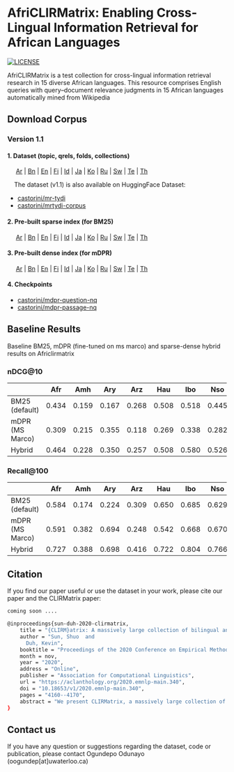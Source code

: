 # AfriCLIRMatrix: Enabling Cross-Lingual Information Retrieval for African Languages

[![LICENSE](https://img.shields.io/badge/license-Apache-blue.svg?style=flat)](https://www.apache.org/licenses/LICENSE-2.0)

AfriCLIRMatrix is a test collection for cross-lingual information retrieval research in 15 diverse African languages.
This resource comprises English queries with query–document relevance judgments in 15 African languages automatically mined from Wikipedia

## Download Corpus

### Version 1.1

#### 1. Dataset (topic, qrels, folds, collections)
&nbsp;&nbsp;&nbsp;&nbsp; [Ar](https://git.uwaterloo.ca/jimmylin/mr.tydi/-/raw/master/data/mrtydi-v1.1-arabic.tar.gz) \| [Bn](https://git.uwaterloo.ca/jimmylin/mr.tydi/-/raw/master/data/mrtydi-v1.1-bengali.tar.gz) \| [En](https://git.uwaterloo.ca/jimmylin/mr.tydi/-/raw/master/data/mrtydi-v1.1-english.tar.gz) \| [Fi](https://git.uwaterloo.ca/jimmylin/mr.tydi/-/raw/master/data/mrtydi-v1.1-finnish.tar.gz) \| [Id](https://git.uwaterloo.ca/jimmylin/mr.tydi/-/raw/master/data/mrtydi-v1.1-indonesian.tar.gz) \| [Ja](https://git.uwaterloo.ca/jimmylin/mr.tydi/-/raw/master/data/mrtydi-v1.1-japanese.tar.gz) \| [Ko](https://git.uwaterloo.ca/jimmylin/mr.tydi/-/raw/master/data/mrtydi-v1.1-korean.tar.gz) \| [Ru](https://git.uwaterloo.ca/jimmylin/mr.tydi/-/raw/master/data/mrtydi-v1.1-russian.tar.gz) \| [Sw](https://git.uwaterloo.ca/jimmylin/mr.tydi/-/raw/master/data/mrtydi-v1.1-swahili.tar.gz) \| [Te](https://git.uwaterloo.ca/jimmylin/mr.tydi/-/raw/master/data/mrtydi-v1.1-telugu.tar.gz) \| [Th](https://git.uwaterloo.ca/jimmylin/mr.tydi/-/raw/master/data/mrtydi-v1.1-thai.tar.gz)

&nbsp;&nbsp;&nbsp;&nbsp;The dataset (v1.1) is also available on HuggingFace Dataset:
- [castorini/mr-tydi](https://huggingface.co/datasets/castorini/mr-tydi)
- [castorini/mrtydi-corpus](https://huggingface.co/datasets/castorini/mr-tydi-corpus)

#### 2. Pre-built sparse index (for BM25)
&nbsp;&nbsp;&nbsp;&nbsp; [Ar](https://vault.cs.uwaterloo.ca/s/7oDFnq8FmTazf2a/download) | [Bn](https://vault.cs.uwaterloo.ca/s/HaPaz2wFbRMP2LK/download) \| [En](https://vault.cs.uwaterloo.ca/s/w4ccMwH5BLnXQ3j/download) \| [Fi](https://vault.cs.uwaterloo.ca/s/Pgd3mqjy77a6FR8/download) \| [Id](https://vault.cs.uwaterloo.ca/s/tF8NE7pWZ2xGix7/download) \| [Ja](https://vault.cs.uwaterloo.ca/s/ema8i83zqJr7n48/download) \| [Ko](https://vault.cs.uwaterloo.ca/s/igmEHCTjTwNi3de/download) \| [Ru](https://vault.cs.uwaterloo.ca/s/Pbi9xrD7jSYaxnX/download) \| [Sw](https://vault.cs.uwaterloo.ca/s/SWqajDQgq8wppf6/download) \| [Te](https://vault.cs.uwaterloo.ca/s/DAB6ba5ZF98awH6/download) \| [Th](https://vault.cs.uwaterloo.ca/s/2Ady6AwBwNbYLpg/download)

#### 3. Pre-built dense index (for mDPR)
&nbsp;&nbsp;&nbsp;&nbsp; [Ar](https://vault.cs.uwaterloo.ca/s/Jgj3rYjbyRrmJs8/download) \| [Bn](https://vault.cs.uwaterloo.ca/s/4PpkzXAQtXFFJHR/download) \| [En](https://vault.cs.uwaterloo.ca/s/A7pjbwYeoT4Krnj/download) \| [Fi](https://vault.cs.uwaterloo.ca/s/erNYkrYzRZxpecz/download) \| [Id](https://vault.cs.uwaterloo.ca/s/BpR3MzT7KJ6edx7/download) \| [Ja](https://vault.cs.uwaterloo.ca/s/k7bptHT8GwMJpnF/download) \| [Ko](https://vault.cs.uwaterloo.ca/s/TigfYMde94YWAoE/download) \| [Ru](https://vault.cs.uwaterloo.ca/s/eN7demnmnspqxjk/download) \| [Sw](https://vault.cs.uwaterloo.ca/s/JgiX8PRftnqcPwy/download) \| [Te](https://vault.cs.uwaterloo.ca/s/dkm6RGdgRbnwiX2/download) \| [Th](https://vault.cs.uwaterloo.ca/s/fFrRYefd3nWFR3J/download)

#### 4. Checkpoints
- [castorini/mdpr-question-nq](https://huggingface.co/castorini/mdpr-question-nq)
- [castorini/mdpr-passage-nq](https://huggingface.co/castorini/mdpr-passage-nq)

## Baseline Results
Baseline BM25, mDPR (fine-tuned on ms marco) and sparse-dense hybrid results on Africlirmatrix

### nDCG@10
|                |   Afr  |   Amh  |   Ary  |   Arz  |   Hau  |   Ibo  |  Nso  |  Sna  |   Som  |   Swa  |   Tir  |   Twi  |   Wol  |   Yor  |   Zul  |  avg  |
|----------------|:-----:|:-----:|:-----:|:-----:|:-----:|:-----:|:-----:|:-----:|:-----:|:-----:|:-----:|:-----:|:-----:|:-----:|:-----:|:-----:|
| BM25 (default) | 0.434 | 0.159 | 0.167 | 0.268 | 0.508 | 0.518 | 0.445 | 0.262 | 0.305 | 0.418 | 0.080 | 0.513 | 0.134 | 0.484 | 0.247 | 0.329 |
| mDPR (MS Marco) | 0.309 | 0.215 | 0.355 | 0.118 | 0.269 | 0.338 | 0.282 | 0.351 | 0.218 | 0.335 | 0.265 | 0.333 | 0.232 | 0.377 | 0.178 | 0.281 |
| Hybrid |  0.464 | 0.228 | 0.350 | 0.257 | 0.508 | 0.580 | 0.526 | 0.394 | 0.344 | 0.477 | 0.239 | 0.547 | 0.233 | 0.532 | 0.273 | 0.397 |

### Recall@100
|                |    Afr  |   Amh  |   Ary  |   Arz  |   Hau  |   Ibo  |  Nso  |  Sna  |   Som  |   Swa  |   Tir  |   Twi |   Wo  |   Yo  |   Zu  |  avg  |
|----------------|:-----:|:-----:|:-----:|:-----:|:-----:|:-----:|:-----:|:-----:|:-----:|:-----:|:-----:|:-----:|:-----:|:-----:|:-----:|:-----:|
| BM25 (default) | 0.584 | 0.174 | 0.224 | 0.309 | 0.650 | 0.685 | 0.629 | 0.346 | 0.403 | 0.556 | 0.080 | 0.560 | 0.166 | 0.627 | 0.289 | 0.418 |
| mDPR (MS Marco) |  0.591 | 0.382 | 0.694 | 0.248 | 0.542 | 0.668 | 0.670 | 0.642 | 0.445 | 0.595 | 0.580 | 0.664 | 0.548 | 0.655 | 0.361 | 0.552 | 
| Hybrid |  0.727 | 0.388 | 0.698 | 0.416 | 0.722 | 0.804 | 0.766 | 0.684 | 0.535 | 0.690 | 0.600 | 0.732 |0.556 | 0.750 | 0.448 | 0.634 |

## Citation
If you find our paper useful or use the dataset in your work, please cite our paper and the CLIRMatrix paper:

```bash
coming soon ....
```

```bash
@inproceedings{sun-duh-2020-clirmatrix,
    title = "{CLIRM}atrix: A massively large collection of bilingual and multilingual datasets for Cross-Lingual Information Retrieval",
    author = "Sun, Shuo  and
      Duh, Kevin",
    booktitle = "Proceedings of the 2020 Conference on Empirical Methods in Natural Language Processing (EMNLP)",
    month = nov,
    year = "2020",
    address = "Online",
    publisher = "Association for Computational Linguistics",
    url = "https://aclanthology.org/2020.emnlp-main.340",
    doi = "10.18653/v1/2020.emnlp-main.340",
    pages = "4160--4170",
    abstract = "We present CLIRMatrix, a massively large collection of bilingual and multilingual datasets for Cross-Lingual Information Retrieval extracted automatically from Wikipedia. CLIRMatrix comprises (1) BI-139, a bilingual dataset of queries in one language matched with relevant documents in another language for 139x138=19,182 language pairs, and (2) MULTI-8, a multilingual dataset of queries and documents jointly aligned in 8 different languages. In total, we mined 49 million unique queries and 34 billion (query, document, label) triplets, making it the largest and most comprehensive CLIR dataset to date. This collection is intended to support research in end-to-end neural information retrieval and is publicly available at [url]. We provide baseline neural model results on BI-139, and evaluate MULTI-8 in both single-language retrieval and mix-language retrieval settings.",
}
```

## Contact us
If you have any question or suggestions regarding the dataset, code or publication, 
please contact Ogundepo Odunayo (oogundep[at]uwaterloo.ca)

